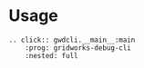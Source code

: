 # Usage

```{eval-rst}
.. click:: gwdcli.__main__:main
    :prog: gridworks-debug-cli
    :nested: full
```
